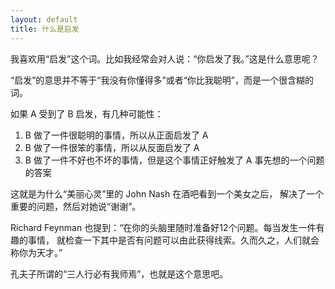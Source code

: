 ```yaml
---
layout: default
title: 什么是启发
---
```



我喜欢用“启发”这个词。比如我经常会对人说：“你启发了我。”这是什么意思呢？

“启发”的意思并不等于“我没有你懂得多”或者“你比我聪明”，而是一个很含糊的词。

如果 A 受到了 B 启发，有几种可能性：

1. B 做了一件很聪明的事情，所以从正面启发了 A
2. B 做了一件很笨的事情，所以从反面启发了 A
3. B 做了一件不好也不坏的事情，但是这个事情正好触发了 A 事先想的一个问题的答案

这就是为什么“美丽心灵”里的 John Nash 在酒吧看到一个美女之后，
解决了一个重要的问题，然后对她说“谢谢”。

Richard Feynman 也提到：“在你的头脑里随时准备好12个问题。每当发生一件有趣的事情，
就检查一下其中是否有问题可以由此获得线索。久而久之，人们就会称你为天才。”

孔夫子所谓的“三人行必有我师焉”，也就是这个意思吧。